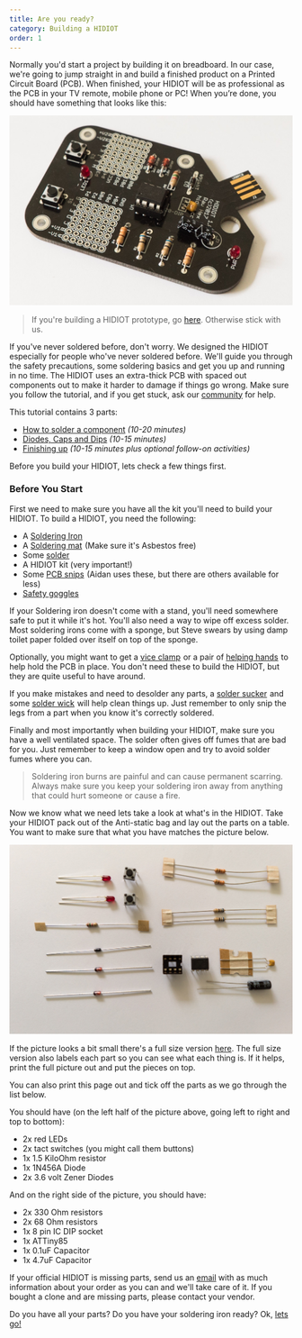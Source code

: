 ```yaml
---
title: Are you ready?
category: Building a HIDIOT
order: 1
---
```


Normally you'd start a project by building it on breadboard. In our case, we're going to jump straight in and build a finished product on a Printed Circuit Board (PCB). When finished, your HIDIOT  will be as professional as the PCB in your TV remote, mobile phone or PC! When you’re done, you should  have something that looks like this: 

![Finished HIDIOT](/images/hidiot_ready.jpg)

> If you're building a HIDIOT prototype, go [here](/prototypes/). Otherwise stick with us.

If you've never soldered before, don't worry. We designed the HIDIOT especially for people who've never soldered before. We'll guide you through the safety precautions, some soldering basics and get you up and running in no time. The HIDIOT uses an extra-thick PCB with spaced out components out to make it harder to damage if things go wrong. Make sure you follow the  tutorial, and if you get stuck, ask our [community](https://www.reddit.com/r/hidiot/) for help.

This tutorial contains 3 parts:

* [How to solder a component](/building_a_hidiot/how_to_solder_a_component/) *(10-20 minutes)*
* [Diodes, Caps and Dips](/building_a_hidiot/diodes_caps_and_dips/) *(10-15 minutes)*
* [Finishing up](/building_a_hidiot/finishing_up/) *(10-15 minutes plus optional follow-on activities)*

Before you build your HIDIOT, lets check a few things first.

### Before You Start

First we need to make sure you have all the kit you'll need to build your HIDIOT. To build a HIDIOT, you need the following:

* A <a target="_blank" href="https://www.amazon.co.uk/gp/product/B01186R3AE/ref=as_li_tl?ie=UTF8&camp=1634&creative=6738&creativeASIN=B01186R3AE&linkCode=as2&tag=rawhex-21&linkId=23048d62d8d6584196ed08fed27e88fc">Soldering Iron</a><img src="//ir-uk.amazon-adsystem.com/e/ir?t=rawhex-21&l=am2&o=2&a=B01186R3AE" width="1" height="1" border="0" alt="" style="border:none !important; margin:0px !important;" />
* A <a target="_blank" href="https://www.amazon.co.uk/gp/product/B0001K9S3O/ref=as_li_tl?ie=UTF8&camp=1634&creative=6738&creativeASIN=B0001K9S3O&linkCode=as2&tag=rawhex-21&linkId=efba3e4ebc6220f086b7b1400b0f208c">Soldering mat</a><img src="//ir-uk.amazon-adsystem.com/e/ir?t=rawhex-21&l=am2&o=2&a=B0001K9S3O" width="1" height="1" border="0" alt="" style="border:none !important; margin:0px !important;" /> (Make sure it's Asbestos free)
* Some <a target="_blank" href="https://www.amazon.co.uk/gp/product/B000LFTN1G/ref=as_li_tl?ie=UTF8&camp=1634&creative=6738&creativeASIN=B000LFTN1G&linkCode=as2&tag=rawhex-21&linkId=5e848fb8701305e2d5e55dfd8200cb25">solder</a><img src="//ir-uk.amazon-adsystem.com/e/ir?t=rawhex-21&l=am2&o=2&a=B000LFTN1G" width="1" height="1" border="0" alt="" style="border:none !important; margin:0px !important;" /> 
* A HIDIOT kit (very important!)
* Some <a target="_blank" href="https://www.amazon.co.uk/gp/product/B000TGJSWG/ref=as_li_tl?ie=UTF8&camp=1634&creative=6738&creativeASIN=B000TGJSWG&linkCode=as2&tag=rawhex-21&linkId=ed2b0d1db3ee658673ddf58e910637fb">PCB snips</a><img src="//ir-uk.amazon-adsystem.com/e/ir?t=rawhex-21&l=am2&o=2&a=B000TGJSWG" width="1" height="1" border="0" alt="" style="border:none !important; margin:0px !important;" /> (Aidan uses these, but there are others available for less)
* <a target="_blank" href="https://www.amazon.co.uk/gp/product/B000LFXPXI/ref=as_li_tl?ie=UTF8&camp=1634&creative=6738&creativeASIN=B000LFXPXI&linkCode=as2&tag=rawhex-21&linkId=cf962b77398269d0cc6e08edf36fdb46">Safety goggles</a><img src="//ir-uk.amazon-adsystem.com/e/ir?t=rawhex-21&l=am2&o=2&a=B000LFXPXI" width="1" height="1" border="0" alt="" style="border:none !important; margin:0px !important;" />

If your Soldering iron doesn't come with a stand, you'll need somewhere safe to put it while it's hot. You'll also need a way to wipe off excess solder. Most soldering irons come with a sponge, but Steve swears by using damp toilet paper folded over itself on top of the sponge.

Optionally, you might want to get a <a target="_blank" href="https://www.amazon.co.uk/gp/product/B00CFY4V9A/ref=as_li_tl?ie=UTF8&camp=1634&creative=6738&creativeASIN=B00CFY4V9A&linkCode=as2&tag=rawhex-21&linkId=8f768a392dc6c64a53742a6c41366ad8">vice clamp</a><img src="//ir-uk.amazon-adsystem.com/e/ir?t=rawhex-21&l=am2&o=2&a=B00CFY4V9A" width="1" height="1" border="0" alt="" style="border:none !important; margin:0px !important;" /> or a pair of <a target="_blank" href="https://www.amazon.co.uk/gp/product/B001BMSBD4/ref=as_li_tl?ie=UTF8&camp=1634&creative=6738&creativeASIN=B001BMSBD4&linkCode=as2&tag=rawhex-21&linkId=9774a53c666afdbd829d2c8a8f6fdf09">helping hands</a><img src="//ir-uk.amazon-adsystem.com/e/ir?t=rawhex-21&l=am2&o=2&a=B001BMSBD4" width="1" height="1" border="0" alt="" style="border:none !important; margin:0px !important;" /> to help hold the PCB in place. You don't need these to build the HIDIOT, but they are quite useful to have around.

If you make mistakes and need to desolder any parts, a <a target="_blank" href="https://www.amazon.co.uk/gp/product/B000LFTN4S/ref=as_li_tl?ie=UTF8&camp=1634&creative=6738&creativeASIN=B000LFTN4S&linkCode=as2&tag=rawhex-21&linkId=7d45b8cb650ed98a2a2f1a4e336b3ab0">solder sucker</a><img src="//ir-uk.amazon-adsystem.com/e/ir?t=rawhex-21&l=am2&o=2&a=B000LFTN4S" width="1" height="1" border="0" alt="" style="border:none !important; margin:0px !important;" /> and some <a target="_blank" href="https://www.amazon.co.uk/gp/product/B00424MWHO/ref=as_li_tl?ie=UTF8&camp=1634&creative=6738&creativeASIN=B00424MWHO&linkCode=as2&tag=rawhex-21&linkId=d294755f6b648abbdf8b8ac25693d471">solder wick</a><img src="//ir-uk.amazon-adsystem.com/e/ir?t=rawhex-21&l=am2&o=2&a=B00424MWHO" width="1" height="1" border="0" alt="" style="border:none !important; margin:0px !important;" /> will help clean things up. Just remember to only snip the legs from a part when you know it's correctly soldered.

Finally and most importantly when building your HIDIOT, make sure you have a well ventilated space. The solder often gives off fumes that are bad for you. Just remember to keep a window open and try to avoid solder fumes where you can.

> Soldering iron burns are painful and can cause permanent scarring. Always make sure you keep your soldering iron away from anything that could hurt someone or cause a fire.

Now we know what we need lets take a look at what's in the HIDIOT. Take your HIDIOT pack out of the Anti-static bag and lay out the parts on a table. You want to make sure that what you have matches the picture below.

![HIDIOT parts](/images/hidiot_parts_small.jpg)

If the picture looks a bit small there's a full size version [here](/images/hidiot_parts.jpg). The full size version also labels each part so you can see what each thing is. If it helps, print the full picture out and put the pieces on top.

You can also print this page out and tick off the parts as we go through the list below.

You should have (on the left half of the picture above, going left to right and top to bottom):

* 2x red LEDs
* 2x tact switches (you might call them buttons)
* 1x 1.5 KiloOhm resistor
* 1x 1N456A Diode
* 2x 3.6 volt Zener Diodes

And on the right side of the picture, you should have:

* 2x 330 Ohm resistors
* 2x 68 Ohm resistors
* 1x 8 pin IC DIP socket
* 1x ATTiny85
* 1x 0.1uF Capacitor
* 1x 4.7uF Capacitor

If your official HIDIOT is missing parts, send us an [email](mailto:support@rawhex.com) with as much information about your order as you can and we'll take care of it. If you bought a clone and are missing parts, please contact your vendor.

Do you have all your parts? Do you have your soldering iron ready? Ok, [lets go!](/building_a_hidiot/how_to_solder_a_component/)
